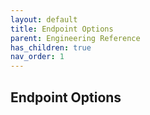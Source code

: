 ```yaml
---
layout: default
title: Endpoint Options
parent: Engineering Reference
has_children: true
nav_order: 1
---
```


## Endpoint Options
